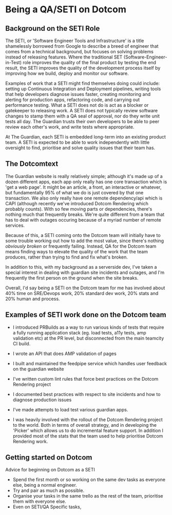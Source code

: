 
# Being a QA/SETI on Dotcom

## Background on the SETI Role

The SETI, or 'Software Engineer Tools and Infrastructure' is a title shamelessly borrowed from Google to describe a breed of engineer that comes from a technical background, but focuses on solving problems instead of releasing features. Where the traditional SET (Software-Engineer-in-Test) role improves the quality of the final product by testing the end result, the SETI improves the quality of the development process itself by improving how we build, deploy and monitor our software.

Examples of work that a SETI might find themselves doing could include: setting up Continuous Integration and Deployment pipelines, writing tools that help developers diagnose issues faster, creating monitoring and alerting for production apps, refactoring code, and carrying out performance testing. What a SETI does not do is act as a blocker or gatekeeper to releasing work. A SETI does not typically review software changes to stamp them with a QA seal of approval, nor do they write unit tests all day. The Guardian trusts their own developers to be able to peer review each other's work, and write tests where appropriate.

At The Guardian, each SETI is embedded long-term into an existing product team. A SETI is expected to be able to work independently with little oversight to find, prioritise and solve quality issues that their team has.

## The Dotcomtext

The Guardian website is really relatively simple; although it's made up of a dozen different apps, each app only really has one core transaction which is 'get a web page'. It might be an article, a front, an interactive or whatever, but fundamentally 95% of what we do is just covered by that one transaction. We also only really have one remote dependency/api which is CAPI (although recently we've introduced Dotcom Rendering which probably counts). With so few moving parts or dependencies, there's nothing much that frequently breaks. We're quite different from a team that has to deal with outages occuring because of a myriad number of remote services. 

Because of this, a SETI coming onto the Dotcom team will initially have to some trouble working out how to add the most value, since there's nothing *obviously broken* or frequently failing. Instead, QA for the Dotcom team means finding ways to elevate the quality of the work that the team produces, rather than trying to find and fix what's broken.

In addition to this, with my background as a serverside dev, I've taken a special interest in dealing with guardian site incidents and outages, and I'm frequently the first person on the ground when the site breaks.

Overall, I'd say being a SETI on the Dotcom team for me has involved about 40% time on SRE/Devops work, 20% standard dev work, 20% stats and 20% human and process.

## Examples of SETI work done on the Dotcom team

* I introduced PRBuilds as a way to run various kinds of tests that require a fully running application stack (eg. load tests, a11y tests, amp validation etc) at the PR level, but disconnected from the main teamcity CI build.

* I wrote an API that does AMP validation of pages

* I built and maintained the feedpipe service which handles user feedback on the guardian website 

* I've written custom lint rules that force best practices on the Dotcom Rendering project

* I documented best practices with respect to site incidents and how to diagnose production issues

* I've made attempts to load test various guardian apps.

* I was heavily involved with the rollout of the Dotcom Rendering project to the world. Both in terms of overall strategy, and in developing the 'Picker' which allows us to do incremental feature support. In addition I provided most of the stats that the team used to help prioritise Dotcom Rendering work.

## Getting started on Dotcom

Advice for beginning on Dotcom as a SETI

* Spend the first month or so working on the same dev tasks as everyone else, being a normal engineer.
* Try and pair as much as possible.
* Organise your tasks in the same trello as the rest of the team, prioritise them with everyone else.
* Even on SETI/QA Specific tasks, 
